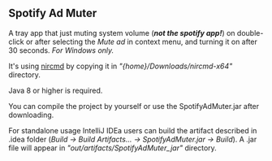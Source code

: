 ## Spotify Ad Muter
A tray app that just muting system volume (_**not the spotify app!**_) on double-click or after selecting the _Mute ad_ in context menu, and turning it on after 30 seconds.
_For Windows only._

It's using [nircmd](https://www.nirsoft.net/utils/nircmd.html) by copying it in _"{home}/Downloads/nircmd-x64"_ directory.

Java 8 or higher is required.

You can compile the project by yourself or use the SpotifyAdMuter.jar after downloading.

For standalone usage IntelliJ IDEa users can build the artifact described in .idea folder (_Build -> Build Artifacts... -> SpotifyAdMuter.jar -> Build_). A .jar file will appear in _"out/artifacts/SpotifyAdMuter_jar"_ directory.